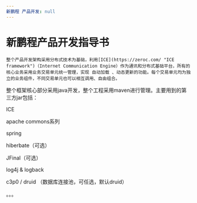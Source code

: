 ```yaml
---
新鹏程 产品开发: null
---
```


# 新鹏程产品开发指导书

```
整个产品开发架构采用分布式技术为基础，利用[ICE](https://zeroc.com/ "ICE framework")（Internet Communication Engine）作为通讯和分布式基础平台，所有的核心业务采用业务交易单元统一管理，实现 自动加载 、动态更新的功能。每个交易单元均为独立的业务组件，不同交易单元也可以相互调用、自由组合。
```



整个框架核心部分采用java开发，整个工程采用maven进行管理。主要用到的第三方jar包括：

ICE

apache commons系列

spring

hiberbate（可选）

JFinal（可选）

log4j & logback

c3p0 \/ druid （数据库连接池，可任选，默认druid）

。。。

